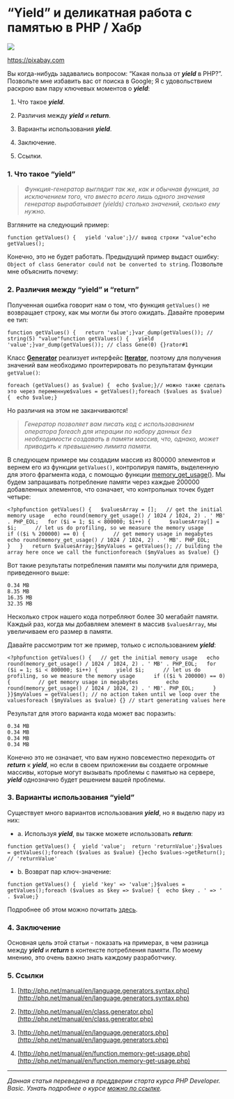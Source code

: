 # “Yield” и деликатная работа с памятью в PHP / Хабр
![](https://habrastorage.org/getpro/habr/upload_files/c4f/92c/1b7/c4f92c1b77fdb18eb5af690884832ffd.jpeg)

https://pixabay.com

Вы когда-нибудь задавались вопросом: “Какая польза от **_yield_** в PHP?”. Позвольте мне избавить вас от поиска в Google; Я с удовольствием раскрою вам пару ключевых моментов о **_yield_**:

1.  Что такое **_yield_**.
    
2.  Различия между **_yield_** и **_return_**.
    
3.  Варианты использования **_yield_**.
    
4.  Заключение.
    
5.  Ссылки.
    

### 1\. Что такое “yield”

> _Функция-генератор выглядит так же, как и обычная функция, за исключением того, что вместо всего лишь одного значения генератор вырабатывает (yields) столько значений, сколько ему нужно._

Взгляните на следующий пример:

```
function getValues() {   yield 'value';}// вывод строки "value"echo getValues();
```

Конечно, это не будет работать. Предыдущий пример выдаст ошибку: `Object of class Generator could not be converted to string`. Позвольте мне объяснить почему:

### 2\. Различия между “yield” и “return”

Полученная ошибка говорит нам о том, что функция `getValues​​()` не возвращает строку, как мы могли бы этого ожидать. Давайте проверим ее тип:

```
function getValues() {   return 'value';}var_dump(getValues()); // string(5) "value"function getValues() {   yield 'value';}var_dump(getValues()); // class Gene(0) {}rator#1 
```

Класс [**Generator**](http://php.net/manual/en/class.generator.php) реализует интерфейс [**Iterator**](http://php.net/manual/en/class.iterator.php), поэтому для получения значений вам необходимо проитерировать по результатам функции `getValue()`:

```
foreach (getValues() as $value) {  echo $value;}// можно также сделать это через переменную$values = getValues();foreach ($values as $value) {  echo $value;}
```

Но различия на этом не заканчиваются!

> _Генератор позволяет вам писать код с использованием оператора foreach для итерации по набору данных без необходимости создавать в памяти массив, что, однако, может приводить к превышению лимита памяти._

В следующем примере мы создадим массив из 800000 элементов и вернем его из функции `getValues​​()`, контролируя память, выделенную для этого фрагмента кода, с помощью функции [memory\_get\_usage()](http://php.net/manual/en/function.memory-get-usage.php). Мы будем запрашивать потребление памяти через каждые 200000 добавленных элементов, что означает, что контрольных точек будет четыре:

```
<?phpfunction getValues() {   $valuesArray = [];   // get the initial memory usage   echo round(memory_get_usage() / 1024 / 1024, 2) . ' MB' . PHP_EOL;   for ($i = 1; $i < 800000; $i++) {      $valuesArray[] = $i;      // let us do profiling, so we measure the memory usage      if (($i % 200000) == 0) {         // get memory usage in megabytes         echo round(memory_get_usage() / 1024 / 1024, 2) . ' MB'. PHP_EOL;      }   }   return $valuesArray;}$myValues = getValues(); // building the array here once we call the functionforeach ($myValues as $value) {}
```

Вот такие результаты потребления памяти мы получили для примера, приведенного выше:

```
0.34 MB
8.35 MB
16.35 MB
32.35 MB
```

Несколько строк нашего кода потребляют более 30 мегабайт памяти. Каждый раз, когда мы добавляем элемент в массив `$valuesArray`, мы увеличиваем его размер в памяти.

Давайте рассмотрим тот же пример, только с использованием **_yield_**:

```
<?phpfunction getValues() {   // get the initial memory usage   echo round(memory_get_usage() / 1024 / 1024, 2) . ' MB' . PHP_EOL;   for ($i = 1; $i < 800000; $i++) {      yield $i;      // let us do profiling, so we measure the memory usage      if (($i % 200000) == 0) {         // get memory usage in megabytes         echo round(memory_get_usage() / 1024 / 1024, 2) . ' MB'. PHP_EOL;      }   }}$myValues = getValues(); // no action taken until we loop over the valuesforeach ($myValues as $value) {} // start generating values here
```

Результат для этого варианта кода может вас поразить:

```
0.34 MB
0.34 MB
0.34 MB
0.34 MB
```

Конечно это не означает, что вам нужно повсеместно переходить от **_return_** к **_yield_**, но если в своем приложении вы создаете огромные массивы, которые могут вызывать проблемы с памятью на сервере, **_yield_** однозначно будет решением вашей проблемы.

### 3\. Варианты использования “yield”

Существует много вариантов использования **_yield_**, но я выделю пару из них:

*   a. Используя **_yield_**, вы также можете использовать **_return_**:
    

```
function getValues() {  yield 'value';  return 'returnValue';}$values = getValues();foreach ($values as $value) {}echo $values->getReturn(); // 'returnValue'
```

*   b. Возврат пар ключ-значение:
    

```
function getValues() {  yield 'key' => 'value';}$values = getValues();foreach ($values as $key => $value) {  echo $key . ' => ' . $value;}
```

Подробнее об этом можно почитать [здесь](http://php.net/manual/en/language.generators.syntax.php).

### 4\. Заключение

Основная цель этой статьи - показать на примерах, в чем разница между **_yield_** и **_return_** в контексте потребления памяти. По моему мнению, это очень важно знать каждому разработчику.

### 5\. Ссылки

1.  [http://php.net/manual/en/language.generators.syntax.php](http://php.net/manual/en/language.generators.syntax.php)
    
2.  [http://php.net/manual/en/class.generator.php](http://php.net/manual/en/class.generator.php)
    
3.  [http://php.net/manual/en/language.generators.php](http://php.net/manual/en/language.generators.php)
    
4.  [http://php.net/manual/en/function.memory-get-usage.php](http://php.net/manual/en/function.memory-get-usage.php)
    

* * *

_Данная статья переведена в преддверии старта курса PHP Developer. Basic. Узнать подробнее о курсе_ [_можно по ссылке_](https://otus.pw/VjBc/)_._
